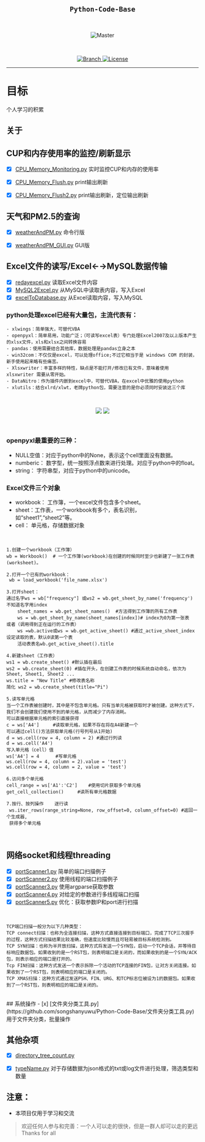 <h2 align="center"><code>Python-Code-Base</code></h2>

<br>
<p align="center">
    <img src="以后再说" 
        alt="Master">
</p>
<br>

<p align="center">
  <a href="https://github.com/songshanyuwu/Python-Code-Base">
    <img src="https://img.shields.io/badge/Branch-master-green.svg?longCache=true"
        alt="Branch">

  <a href="http://www.gnu.org/licenses/">
    <img src="https://img.shields.io/badge/License-GNU-blue.svg?longCache=true"
        alt="License">
  </a>
</p>


****

# 目标
个人学习的积累

## 关于



## CUP和内存使用率的监控/刷新显示

- [x] [CPU_Memory_Monitoring.py](https://github.com/songshanyuwu/Python-Code-Base/CPU_Memory_Monitoring.py) 实时监控CUP和内存的使用率
- [x] [CPU_Memory_Flush.py](https://github.com/songshanyuwu/Python-Code-Base/CPU_Memory_Flush.py) print输出刷新
- [x] [CPU_Memory_Flush2.py](https://github.com/songshanyuwu/Python-Code-Base/CPU_Memory_Flush2.py) print输出刷新，定位输出刷新


## 天气和PM2.5的查询
- [x] [weatherAndPM.py](https://github.com/songshanyuwu/Python-Code-Base/weatherAndPM.py) 命令行版
- [x] [weatherAndPM_GUI.py](https://github.com/songshanyuwu/Python-Code-Base/weatherAndPM_GUI.py) GUI版


## Excel文件的读写/Excel←→MySQL数据传输
- [x] [redayexcel.py](https://github.com/songshanyuwu/Python-Code-Base/redayexcel.py) 读取Excel文件内容
- [x] [MySQL2Excel.py](https://github.com/songshanyuwu/Python-Code-Base/MySQL2Excel.py) 从MySQL中读取表内容，写入Excel
- [x] [excelToDatabase.py](https://github.com/songshanyuwu/Python-Code-Base/excelToDatabase.py) 从Excel读取内容，写入MySQL

### python处理excel已经有大量包，主流代表有：

    - xlwings：简单强大，可替代VBA
    - openpyxl：简单易用，功能广泛；（可读写excel表）专门处理Excel2007及以上版本产生的xlsx文件，xls和xlsx之间转换容易
    - pandas：使用需要结合其他库，数据处理是pandas立身之本
    - win32com：不仅仅是excel，可以处理office;不过它相当于是 windows COM 的封装，新手使用起来略有些痛苦。
    - Xlsxwriter：丰富多样的特性，缺点是不能打开/修改已有文件，意味着使用 xlsxwriter 需要从零开始。
    - DataNitro：作为插件内嵌到excel中，可替代VBA，在excel中优雅的使用python
    - xlutils：结合xlrd/xlwt，老牌python包，需要注意的是你必须同时安装这三个库

<br>
<p align="center">
    <img src="https://images2017.cnblogs.com/blog/846822/201709/846822-20170922180359743-270272669.png">
    <img src="https://images2017.cnblogs.com/blog/846822/201709/846822-20170922180351790-690554626.png">
</p>
<br>

### openpyxl最重要的三种：
- NULL空值：对应于python中的None，表示这个cell里面没有数据。
- numberic： 数字型，统一按照浮点数来进行处理。对应于python中的float。
- string： 字符串型，对应于python中的unicode。
### Excel文件三个对象
- workbook： 工作簿，一个excel文件包含多个sheet。
- sheet：工作表，一个workbook有多个，表名识别，如“sheet1”,“sheet2”等。
- cell： 单元格，存储数据对象
<br>

    1.创建一个workbook（工作簿）
    wb = Workbook()  # 一个工作簿(workbook)在创建的时候同时至少也新建了一张工作表(worksheet)。

    2.打开一个已有的workbook：
     wb = load_workbook('file_name.xlsx')
     
    3.打开sheet：
    通过名字ws = wb["frequency"] 或ws2 = wb.get_sheet_by_name('frequency')
    不知道名字用index
        sheet_names = wb.get_sheet_names()  #方法得到工作簿的所有工作表
        ws = wb.get_sheet_by_name(sheet_names[index])# index为0为第一张表 
    或者（调用得到正在运行的工作表）
        ws =wb.active或ws = wb.get_active_sheet() #通过_active_sheet_index设定读取的表，默认0读第一个表
        活动表表名wb.get_active_sheet().title
        
    4.新建sheet（工作表）
    ws1 = wb.create_sheet() #默认插在最后
    ws2 = wb.create_sheet(0) #插在开头，在创建工作表的时候系统自动命名，依次为Sheet, Sheet1, Sheet2 ...
    ws.title = "New Title" #修改表名称
    简化 ws2 = wb.create_sheet(title="Pi")
    
    5.读写单元格
    当一个工作表被创建时，其中是不包含单元格。只有当单元格被获取时才被创建。这种方式下，我们不会创建我们使用不到的单元格，从而减少了内存消耗。
    可以直接根据单元格的索引直接获得
    c = ws['A4']     #读取单元格，如果不存在将在A4新建一个
    可以通过cell()方法获取单元格(行号列号从1开始)
    d = ws.cell(row = 4, column = 2) #通过行列读
    d = ws.cell('A4')
    写入单元格（cell）值
    ws['A4'] = 4      #写单元格 
    ws.cell(row = 4, column = 2).value = 'test')
    ws.cell(row = 4, column = 2, value = 'test')
    
    6.访问多个单元格
    cell_range = ws['A1':'C2']    #使用切片获取多个单元格
    get_cell_collection()     #读所有单元格数据
    
    7.按行、按列操作    逐行读
     ws.iter_rows(range_string=None, row_offset=0, column_offset=0) #返回一个生成器,
     获得多个单元格
<br>

## 网络socket和线程threading
- [x] [portScanner1.py](https://github.com/songshanyuwu/Python-Code-Base/portScanner1.py) 简单的端口扫描例子
- [x] [portScanner2.py](https://github.com/songshanyuwu/Python-Code-Base/portScanner2.py) 使用线程的端口扫描例子
- [x] [portScanner3.py](https://github.com/songshanyuwu/Python-Code-Base/portScanner3.py) 使用argparse获取参数
- [x] [portScanner4.py](https://github.com/songshanyuwu/Python-Code-Base/portScanner4.py) 对给定的参数进行多线程端口扫描 
- [x] [portScanner5.py](https://github.com/songshanyuwu/Python-Code-Base/portScanner5.py) 优化：获取参数IP和port进行扫描 

<br>

    TCP端口扫描一般分为以下几种类型：
    TCP connect扫描：也称为全连接扫描，这种方式直接连接到目标端口，完成了TCP三次握手的过程，这种方式扫描结果比较准确，但速度比较慢而且可轻易被目标系统检测到。
    TCP SYN扫描：也称为半开放扫描，这种方式将发送一个SYN包，启动一个TCP会话，并等待目标响应数据包。如果收到的是一个RST包，则表明端口是关闭的，而如果收到的是一个SYN/ACK包，则表示相应的端口是打开的。
    Tcp FIN扫描：这种方式发送一个表示拆除一个活动的TCP连接的FIN包，让对方关闭连接。如果收到了一个RST包，则表明相应的端口是关闭的。
    TCP XMAS扫描：这种方式通过发送PSH、FIN、URG、和TCP标志位被设为1的数据包。如果收到了一个RST包，则表明相应的端口是关闭的。
    
<br>
## 系统操作
- [x] [文件夹分类工具.py](https://github.com/songshanyuwu/Python-Code-Base/文件夹分类工具.py) 用于文件夹分类，批量操作

<br>


## 其他杂项
- [x] [directory_tree_count.py](https://github.com/songshanyuwu/Python-Code-Base/directory_tree_count.py)
- [x] [typeName.py](https://github.com/songshanyuwu/Python-Code-Base/typeName.py) 对于存储数据为json格式的txt或log文件进行处理，筛选类型和数量


## 注意：
- 本项目仅用于学习和交流
> 欢迎任何人参与和完善：一个人可以走的很快，但是一群人却可以走的更远
> Thanks for all

